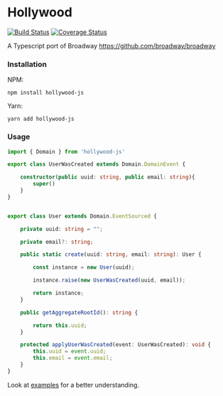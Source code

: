 # Hollywood

[](https://famfonts.com/wp-content/uploads/hollywood-wide.png)
[![Build Status](https://travis-ci.org/jorge07/hollywood.svg?branch=master)](https://travis-ci.org/jorge07/hollywood) [![Coverage Status](https://coveralls.io/repos/github/jorge07/hollywood/badge.svg?branch=master)](https://coveralls.io/github/jorge07/hollywood?branch=master)

A Typescript port of Broadway https://github.com/broadway/broadway

### Installation

NPM:

`npm install hollywood-js`

Yarn:

`yarn add hollywood-js`

### Usage

```typescript
import { Domain } from 'hollywood-js'

export class UserWasCreated extends Domain.DomainEvent {

    constructor(public uuid: string, public email: string){
        super()
    }
}


export class User extends Domain.EventSourced {

    private uuid: string = "";

    private email?: string;

    public static create(uuid: string, email: string): User {

        const instance = new User(uuid);

        instance.raise(new UserWasCreated(uuid, email));

        return instance;
    }

    public getAggregateRootId(): string {

        return this.uuid;
    }

    protected applyUserWasCreated(event: UserWasCreated): void {
        this.uuid = event.uuid;
        this.email = event.email;
    }
}
```

Look at [examples](https://github.com/jorge07/hollywood/tree/master/examples) for a better understanding.
